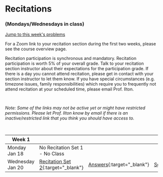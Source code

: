 # Recitations 
### (Mondays/Wednesdays in class)

[Jump to this week's problems](#bottom)

For a Zoom link to your recitation section during the first two weeks, please see the course overview page.

Recitation participation is synchronous and mandatory. Recitation participation is worth 5% of your overall grade.  Talk to your recitation section instructor about their expectations for the participation grade. If there is a day you cannot attend recitation, please get in contact with your section instructor to let them know. If you have special circumstances (e.g. timezone issues, family responsibilities) which require you to frequently not attend recitation at your scheduled time, please email Prof. Ilton. 

<br>

*Note: Some of the links may not be active yet or might have restricted permissions. Please let Prof. Ilton know by email if there is an inactive/restricted link that you think you should have access to.*

<br>

Week 1 |  |  | |
---| --- | -- | -- |
Monday Jan 18 | No Recitation Set 1 - No Class | | 
Wednesday Jan 20 | [Recitation Set 2](https://drive.google.com/file/d/1gRbEpzYTazOfMZ-kyEcU1jzxjM0AjNrz/view?usp=sharing){:target="_blank"} | [Answers](https://drive.google.com/file/d/1ofRIcHLF43nx0xS75Ss0TZncuyFsgcNq/view?usp=sharing){:target="_blank"} | [Solutions](https://drive.google.com/file/d/1HxrleH_kah0-HNlh0ASkXJ1GV0Psegdu/view?usp=sharing){:target="_blank"}

<br>


<!--


Week 2 |  |  | |
---| --- | -- | -- |
Monday Jan 23 | [Recitation Set 3](https://drive.google.com/file/d/14-lV3OBJsflWQVVq_qyBDFqepw3p_0H9/view?usp=sharing){:target="_blank"} | [Answers](https://drive.google.com/file/d/1e-9Yv375Ns-AXSWFcKdsa0besBp8zedY/view?usp=sharing){:target="_blank"} | [Solutions](https://drive.google.com/file/d/1114S6sNx4BdsG5G_BgJHYtzrpI9U0qNS/view?usp=sharing){:target="_blank"}
Wednesday Jan 25 | [Recitation Set 4](https://drive.google.com/file/d/1UT3yUP0hOrEuQ7mQGa_2h1G-aY_JmmAv/view?usp=sharing){:target="_blank"} | [Answers](https://drive.google.com/file/d/17p_H3a6C0sOpHy1s_X-NeP7tj_PqhK3n/view?usp=sharing){:target="_blank"} | [Solutions](https://drive.google.com/file/d/1oXcaI-mznx3FW4owCmL_CP6ob8Gc5mEp/view?usp=sharing){:target="_blank"}

<br>



Week 3 |  |  | |
---| --- | -- | -- |
Monday Jan 30 | [Recitation Set 5](https://drive.google.com/file/d/102-vW3-o7ig-SlSFCaQlh6-7LsOvy4F-/view?usp=sharing){:target="_blank"} | [Answers](https://drive.google.com/file/d/1i86TJSuhFr0YJmYlU4Sk3UGhaJSsJO7C/view?usp=sharing){:target="_blank"} | [Solutions](https://drive.google.com/file/d/1LxZUq2aFLq5_9qFO8acCK7u2eTnaszGQ/view?usp=sharing){:target="_blank"}
Wednesday Feb 1 | [Recitation Set 6](https://drive.google.com/file/d/1DECkLAsUYHk0Qx1sOnGpl9qYtDyNIKtj/view?usp=sharing){:target="_blank"} | [Answers](https://drive.google.com/file/d/1uDouJWdDDb_2i8sZ7LG8_LLkoXraEYRP/view?usp=sharing){:target="_blank"} | [Solutions](https://drive.google.com/file/d/1qk1by-yMvpsCQT3kiK9hyKY-xwkdB16f/view?usp=sharing){:target="_blank"}

<br>



Week 4 |  |  | |
---| --- | -- | -- |
Monday Feb 6 | [Recitation Set 7](https://drive.google.com/file/d/1lc3vM0MXhoN_UdGhWo7daajg_b5TPg5k/view?usp=sharing){:target="_blank"} | [Answers](https://drive.google.com/file/d/1xvre1ShEvgfIMMK7vNxVlj44GObIIYdg/view?usp=sharing){:target="_blank"} | [Solutions](https://drive.google.com/file/d/1lD5cZq9FLdVCL2WQ2wCC5JZPIIMuD9l2/view?usp=sharing){:target="_blank"}
Wednesday Feb 8 | [Recitation Set 8](https://drive.google.com/file/d/1nsb9icXH0Yo9aoiYi_7Mwxq9B7wEVXBf/view?usp=sharing){:target="_blank"} | [Answers](https://drive.google.com/file/d/1Vn2GAX3rpI7lIBG0OOScRVlXL3rQ09Lk/view?usp=sharing){:target="_blank"} | [Solutions](https://drive.google.com/file/d/1tJBr9KLcZcIH6fHNW9qNIlIjJQbj1fco/view?usp=sharing){:target="_blank"}

<br>


Week 5 |  |  | |
---| --- | -- | -- |
Monday Feb 13 | [Recitation Set 9](https://drive.google.com/file/d/1bEURF7RNfpozgXe7juMW8LNLUqr96p_h/view?usp=sharing){:target="_blank"} | [Answers](https://drive.google.com/file/d/1jpcRHn0So-g72QddxB8ejJc6V8BGO_gU/view?usp=sharing){:target="_blank"} | [Solutions](https://drive.google.com/file/d/1BZScybcJ88k4fU9KjKBY19zGC5TX1yu6/view?usp=sharing){:target="_blank"}
Wednesday Feb 15 | [Recitation Set 10](https://drive.google.com/file/d/1YFk1uyxa9wc6E0CvaG1N5zhRispeQgPO/view?usp=sharing){:target="_blank"} | [Answers](https://drive.google.com/file/d/119mC9XCAB_Z6-_-rJhofAio5xHsLCmFT/view?usp=sharing){:target="_blank"} |[Solutions](https://drive.google.com/file/d/1FhnqqPY59tqw-RmYSDUfljuUdrRkeBZ8/view?usp=sharing){:target="_blank"}

<br>



Week 6 |  |  | |
---| --- | -- | -- |
Monday Feb 20 | [Recitation Set 11](https://drive.google.com/file/d/1bKyTHc986v0jNAOCuALgPAFXZWw0UuN8/view?usp=sharing){:target="_blank"} | [Answers](https://drive.google.com/file/d/1--cQLsi-GYOv8gt2y1UbXsEfUqUbHOgB/view?usp=sharing){:target="_blank"} | [Solutions](https://drive.google.com/file/d/15FpIhZhhHQ2tlqgeZvmR4YVuHQtQFfLV/view?usp=sharing){:target="_blank"} 
Wednesday Feb 22 | [Recitation Set 12](https://drive.google.com/file/d/1UTuR0Xghe1sNOvnBeQtXART0757tN6Ia/view?usp=sharing){:target="_blank"} | [Answers](https://drive.google.com/file/d/1-dEKBB8iODXaCUWZ2LhQeDVYogweQIv8/view?usp=sharing){:target="_blank"} | [Solutions](https://drive.google.com/file/d/1FRLzNpsepul9aX22kRWW3TTZK8KPttQ2/view?usp=sharing){:target="_blank"}

<br> 

#### Week 7

[midterm-reivew-problems-with-coversheet.pdf](https://drive.google.com/file/d/1G9LkXlp58wkSYbxn1LgUSJkcHdBELae9/view?usp=sharing){:target="_blank"}

[midterm-review-problems-solutions.pdf](https://drive.google.com/file/d/1G9Dlzkf0MsfrXQhN0cZx1sxJ5Pqt_ayC/view?usp=sharing){:target="_blank"}


Our midterm exam (75 minutes long) will take place on Thursday March 2. The exam will take place in-person in the usual Group Problem rooms of the Shan basement.

<br>



Week 8 |  |  | |
---| --- | -- | -- |
Monday Mar 6 | [Recitation Set 15](https://drive.google.com/file/d/1P9JvZ-4GkkFyLPkDYdLdLEtBrwmGEkPK/view?usp=sharing){:target="_blank"} | [Answers](https://drive.google.com/file/d/1YQhKCVFZ6sMBwILlqioekA-s6aYwlhkZ/view?usp=sharing){:target="_blank"} | [Solutions](https://drive.google.com/file/d/1WQqdf4CTD1NYKHg2AE-x7PMjipr5aWJn/view?usp=sharing){:target="_blank"} 
Wednesday Mar 8 | [Recitation Set 16](https://drive.google.com/file/d/1lOQup6uEs_bpdbvAp-tE1jXFSlMJsGzm/view?usp=sharing){:target="_blank"} | [Answers](https://drive.google.com/file/d/1EIGt-zZbABD64rnovwAJNUHcg7qc8Ups/view?usp=sharing){:target="_blank"} | [Solutions](https://drive.google.com/file/d/10O-Jh80SoBCuyk2J0Kc1ItDy7aVudCzH/view?usp=sharing){:target="_blank"}

<br>



Week 9 |  |  | |
---| --- | -- | -- |
Monday Mar 20 | [Recitation Set 17](https://drive.google.com/file/d/1TLGlZeVpDV5AXDMcPR3W6wQvRWxoisD7/view?usp=sharing){:target="_blank"} | [Answers](https://drive.google.com/file/d/1qqOt7n36gHgSOcW30BCkOd8b-nUlbVWB/view?usp=sharing){:target="_blank"} | [Solutions](https://drive.google.com/file/d/18dBnUyyX1l2nLEKlUvhZoudjDOQFJUgE/view?usp=sharing){:target="_blank"} 
Wednesday Mar 22 | [Recitation Set 18](https://drive.google.com/file/d/1PqjmiZjX3TMHOdHXWtNgqEC9Dcrcf8es/view?usp=sharing){:target="_blank"} | [Answers](https://drive.google.com/file/d/1izi5VArhuTFytoP9vTOdsrZKOIAwmSJ2/view?usp=sharing){:target="_blank"} | [Solutions](https://drive.google.com/file/d/1wdCl_CvYxFouS1AgAKRC4G-oqM7O_MB1/view?usp=sharing){:target="_blank"}

<br>



Week 10 |  |  | |
---| --- | -- | -- |
Monday Mar 27 | [Recitation Set 19](https://drive.google.com/file/d/1es5lYC40quQezJe1VaNG9CjbYcbXB6T0/view?usp=sharing){:target="_blank"} | [Answers](https://drive.google.com/file/d/1eRcMaCqlKy1y7Paht43K_Jz0XWIDSUxI/view?usp=sharing){:target="_blank"} | [Solutions](https://drive.google.com/file/d/1yoQb97rt9_v74S6Mc7u2o_7KPkfpZAvU/view?usp=sharing){:target="_blank"} 
Wednesday Mar 29 | [Recitation Set 20](https://drive.google.com/file/d/1ckoStEHQ3Y0Jvd5MQAde-HVhsYlzDRJz/view?usp=sharing){:target="_blank"} | [Answers](https://drive.google.com/file/d/1qKnXSiqnpZOHpSfe3bLwvwJ1rErLc09B/view?usp=sharing){:target="_blank"} | [Solutions](https://drive.google.com/file/d/1KURclrQPMGMEbhdyCOSylHbQnyqUprst/view?usp=sharing){:target="_blank"}

<br>



Week 11 |  |  | |
---| --- | -- | -- |
Monday Apr 3 | [Recitation Set 21](https://drive.google.com/file/d/1BI6xEmyZBeAS6hdmfL7v9NF3tKPwIhbQ/view?usp=sharing){:target="_blank"} | [Answers](https://drive.google.com/file/d/1oR5z7D_rqhmSGbR3I9boQzgm-BzZ6139/view?usp=sharing){:target="_blank"} | [Solutions](https://drive.google.com/file/d/1_6JKMtz7bEVvTmg0ok0Kg2gV0cOOg0pN/view?usp=sharing){:target="_blank"} 
Wednesday Apr 5 | [Recitation Set 22](https://drive.google.com/file/d/1KxoXPeyeGhsKv2yPcGnMPFe44eH_ZVUz/view?usp=sharing){:target="_blank"} | [Answers](https://drive.google.com/file/d/1a34U7ZAkRaWGZSRgACd59uE0sS2IkUhI/view?usp=sharing){:target="_blank"} | [Solutions](https://drive.google.com/file/d/1vQIMeX2O6ivL6x73Mz9XNM0p9dB2zQRK/view?usp=sharing){:target="_blank"}

<br>



Week 12 |  |  | |
---| --- | -- | -- |
Monday Apr 10 | [Recitation Set 23](https://drive.google.com/file/d/1JlzNTw-xzP7grE4vpgPwawSGFHwbgkfs/view?usp=sharing){:target="_blank"} | [Answers](https://drive.google.com/file/d/1diCpSXTHnzdDT9h7h7pywCin6xTUbh1T/view?usp=sharing){:target="_blank"} | [Solutions](https://drive.google.com/file/d/1eR9GmmYZ30ejVmlZWs_j29tkWQ3136Ze/view?usp=sharing){:target="_blank"} 
Wednesday Apr 12 | [Recitation Set 24](https://drive.google.com/file/d/1LJIrkHKfZb9EKxtcMj551qA4at5WTmKZ/view?usp=sharing){:target="_blank"} | [Answers](https://drive.google.com/file/d/18I0Hgvf5SQAV8e3OvGlTb8T2l3h8iAo6/view?usp=sharing){:target="_blank"} | [Solutions](https://drive.google.com/file/d/1DD9_3mLyLO2I2jPUWXl0zzdDA1kBX2av/view?usp=sharing){:target="_blank"}

<br>



Week 13 |  |  | |
---| --- | -- | -- |
Monday Apr 17 | [Recitation Set 25](https://drive.google.com/file/d/1SVEwuCA7mOhPqVwB-27_foipDvtMUYVo/view?usp=sharing){:target="_blank"} | [Answers](https://drive.google.com/file/d/13qExwGhaiZPLXfFlFN68MOHTWHuurd88/view?usp=sharing){:target="_blank"} | [Solutions](https://drive.google.com/file/d/1039atQtU8Qy09iJbld99BdB99ryuwAo1/view?usp=sharing){:target="_blank"} 
Wednesday Apr 19 | [Recitation Set 26](https://drive.google.com/file/d/1YoKUb93-83PRTER6EFim5H0oEjuB6qaW/view?usp=sharing){:target="_blank"} | [Answers](https://drive.google.com/file/d/1O8kzuGmDYcSipWwdEQDzZB6JBjTk-IWQ/view?usp=sharing){:target="_blank"} | [Solutions](https://drive.google.com/file/d/1rM5fw0hFxAeLJl1lOR6FEZf_pBoBz8xW/view?usp=sharing){:target="_blank"}

<br>



Week 14 |  |  | |
---| --- | -- | -- |
Monday Apr 24 | [Recitation Set 27](https://drive.google.com/file/d/10Z3zL09upzaTZic_Ao_DfIgxM40z6-Iu/view?usp=sharing){:target="_blank"} | [Answers](https://drive.google.com/file/d/1w_Sc6UXKYaxSxXSjT6At3IC9NwGhcZr0/view?usp=sharing){:target="_blank"} | [Solutions](https://drive.google.com/file/d/1KACxZSBGWiFRmPqYTo0rz4poU3EpiSGG/view?usp=sharing){:target="_blank"} 
Wednesday Apr 26 | [Recitation Set 28](https://drive.google.com/file/d/1tJgLnmwuf1_OKJJCpmYMLmURLwlFdjQn/view?usp=sharing){:target="_blank"} | [Answers](https://drive.google.com/file/d/1szTrjAiWjGT5HAAgdb_0K6Yvo0ElGQQR/view?usp=sharing){:target="_blank"} | [Solutions](https://drive.google.com/file/d/1FfIfrjwBlluvQ4JAZl0KUXELFoY-WvwC/view?usp=sharing){:target="_blank"} 

-->

<br>

<br>

<br>





<a id="bottom"></a>